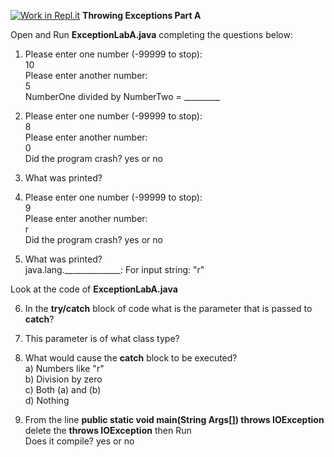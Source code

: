 [![Work in Repl.it](https://classroom.github.com/assets/work-in-replit-14baed9a392b3a25080506f3b7b6d57f295ec2978f6f33ec97e36a161684cbe9.svg)](https://classroom.github.com/online_ide?assignment_repo_id=3031411&assignment_repo_type=AssignmentRepo)
**Throwing Exceptions Part A**

Open and Run **ExceptionLabA.java** completing the questions below:

1) Please enter one number (-99999 to stop):  
10  
Please enter another number:  
5    
NumberOne divided by NumberTwo = _________

2) Please enter one number (-99999 to stop):  
8  
Please enter another number:  
0  
Did the program crash?  yes or no  

3) What was printed?  
  

4) Please enter one number (-99999 to stop):  
9  
Please enter another number:  
r  
Did the program crash?  yes or no  

5) What was printed?  
java.lang.______________: For input string: "r"  


Look at the code of **ExceptionLabA.java**

6) In the **try/catch** block of code what is the parameter that is passed to **catch**? 

7) This parameter is of what class type? 

8) What would cause the **catch** block to be executed?  
 a) Numbers like "r"  
 b) Division by zero  
 c) Both (a) and (b)  
 d) Nothing  

9) From the line **public static void main(String Args[]) throws IOException** delete the **throws IOException** then Run  
Does it compile? yes or no

